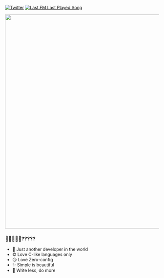 [![Twitter](https://img.shields.io/badge/Twitter-%231DA1F2.svg?logo=Twitter&logoColor=white)](https://twitter.com/_thaju____) [![Last.FM Last Played Song](https://img.shields.io/endpoint?color=blueviolet&url=https://lastfm-last-played.biancarosa.com.br/thajudecodes/latest-song?format=shields.io)](https://www.last.fm/user/thajudecodes) 

<img src="https://github-readme-stats.vercel.app/api?username=thajudecodes&show_icons=true&number_format=long&border_radius=20&rank_icon=percentile&ring_color=75C3FD&hide=issues" width=700 />



### 🐣🐨🐻🐻‍❄️?????

- 🐨 Just another developer in the world
- ©️ Love C-like languages only
- 😏 Love Zero-config
- ✨ Simple is beautiful
- 🦥 Write less, do more
